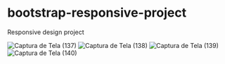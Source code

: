 # bootstrap-responsive-project
Responsive design project

![Captura de Tela (137)](https://user-images.githubusercontent.com/71307225/165002933-b85eb7d0-193e-454b-a729-c7a1ac0f9787.png)
![Captura de Tela (138)](https://user-images.githubusercontent.com/71307225/165002938-bdb71a25-f18a-4553-8ef1-7fdd7cf99147.png)
![Captura de Tela (139)](https://user-images.githubusercontent.com/71307225/165002940-7e53c01c-7d95-4fe2-8245-912101821754.png)
![Captura de Tela (140)](https://user-images.githubusercontent.com/71307225/165002946-14b7bdd9-95ec-4eaa-bfb2-77f53b11c7f9.png)
